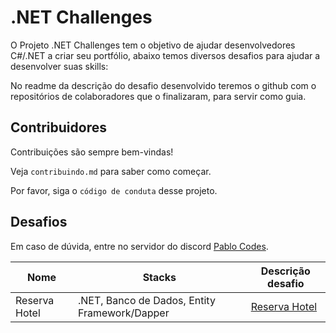 
# .NET Challenges 

O Projeto .NET Challenges tem o objetivo de ajudar desenvolvedores C#/.NET a criar seu portfólio, abaixo temos diversos desafios para ajudar a desenvolver suas skills:

No readme da descrição do desafio desenvolvido teremos o github com o repositórios de colaboradores que o finalizaram, para servir como guia.



## Contribuidores

Contribuições são sempre bem-vindas!

Veja `contribuindo.md` para saber como começar.

Por favor, siga o `código de conduta` desse projeto.
## Desafios

Em caso de dúvida, entre no servidor do discord [Pablo Codes](https://discord.gg/zkW3QNcdPw).

| Nome  | Stacks | Descrição desafio |
| ------------- | ------------- | ------------- |
| Reserva Hotel  | .NET, Banco de Dados, Entity Framework/Dapper  |[Reserva Hotel](https://github.com/Pablofr10/dotnet-challenges/blob/main/Desafios/reserva-hotel.md) |





